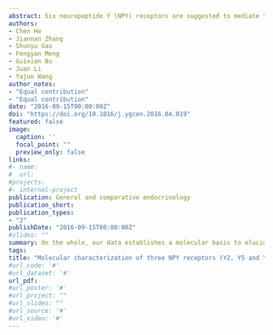 ```yaml
---
abstract: Six neuropeptide Y (NPY) receptors are suggested to mediate the biological actions of NPY, peptide YY (PYY), and pancreatic polypeptide (PP), such as food intake in birds, however, information regarding the structure and signaling of avian NPY receptors are rather limited. In this study, we investigated the gene structure, tissue expression and signaling property of three NPY receptors (cY2, cY5 and cY7) in chickens. The results showed that 1) cY2, cY5 and cY7 contain novel non-coding exons upstream of their start codon and alternative mRNA splicing in their 5′-UTR results in the formation of multiple transcript variants; 2) cY2, cY5 and cY7 transcripts were detected to be widely expressed in adult chicken tissues including various brain regions by RT-PCR, and their expression is controlled by a promoter(s) near exon 1, which display promoter activity in DF-1 cells as demonstrated by Dual-luciferase reporter assay; 3) cY2, cY5 and cY7 expressed in HEK293 cells were preferentially (or potently) activated by cNPY1–36 and cPYY1–37, but not by cPP1–36, and their activation led to the inhibition of cAMP/PKA signaling pathway and activation of MAPK/ERK signaling pathway, monitored by the cell-based luciferase reporter systems or western blots, indicating that the three NPY receptors are functional and capable of transmitting signals effectively. On the whole, our data establishes a molecular basis to elucidate the actions of three functional NPY receptors (cY2, cY5 and cY7) and their ligands in birds, which helps to uncover the conserved roles of these ligand-receptor pairs in vertebrates.
authors:
- Chen He
- Jiannan Zhang
- Shunyu Gao
- Fengyan Meng
- Guixian Bu
- Juan Li
- Yajun Wang
author_notes:
- "Equal contribution"
- "Equal contribution"
date: "2016-09-15T00:00:00Z"
doi: "https://doi.org/10.1016/j.ygcen.2016.04.019"
featured: false
image:
  caption: ''
  focal_point: ""
  preview_only: false
links:
#- name: 
#  url: 
#projects:
#- internal-project
publication: General and comparative endocrinology
publication_short:
publication_types:
- "2"
publishDate: "2016-09-15T00:00:00Z"
#slides: ""
summary: On the whole, our data establishes a molecular basis to elucidate the actions of three functional NPY receptors (cY2, cY5 and cY7) and their ligands in birds, which helps to uncover the conserved roles of these ligand-receptor pairs in vertebrates. 
tags:
title: "Molecular characterization of three NPY receptors (Y2, Y5 and Y7) in chickens: Gene structure, tissue expression, promoter identification, and functional analysis"
#url_code: '#'
#url_dataset: '#'
url_pdf:
#url_poster: '#'
#url_project: ""
#url_slides: ""
#url_source: '#'
#url_video: '#'
---
```

